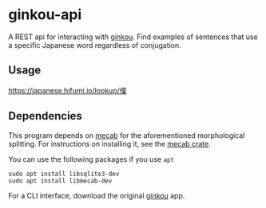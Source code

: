# ginkou-api

A REST api for interacting with [ginkou](https://github.com/cronokirby/ginkou).
Find examples of sentences that use a specific Japanese word regardless of conjugation.

## Usage

https://japanese.hifumi.io/lookup/僕

## Dependencies

This program depends on [mecab](http://taku910.github.io/mecab/) for the aforementioned
morphological splitting. For instructions on installing it, see the [mecab crate](https://github.com/tsurai/mecab-rs).

You can use the following packages if you use `apt`

```
sudo apt install libsqlite3-dev
sudo apt install libmecab-dev
```

For a CLI interface, download the original [ginkou](https://github.com/cronokirby/ginkou) app.
